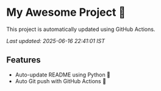 # My Awesome Project 🚀

This project is automatically updated using GitHub Actions.

_Last updated: 2025-06-16 22:41:01 IST_

## Features
- Auto-update README using Python 🐍
- Auto Git push with GitHub Actions 🤖
